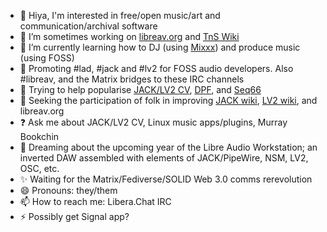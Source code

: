 - 👋 Hiya, I'm interested in free/open music/art and communication/archival software
- 🔭 I’m sometimes working on [libreav.org](https://libreav.org) and [TnS Wiki](https://wiki.thingsandstuff.org)
- 🌱 I’m currently learning how to DJ (using [Mixxx](https://mixxx.org)) and produce music (using FOSS)
- 💬 Promoting #lad, #jack and #lv2 for FOSS audio developers. Also #libreav, and the Matrix bridges to these IRC channels
- 🤔 Trying to help popularise [JACK/LV2 CV](https://linuxmusicians.com/viewtopic.php?f=1&t=20701), [DPF](https://github.com/DISTRHO/DPF), and [Seq66](https://github.com/ahlstromcj/seq66)
- 👯 Seeking the participation of folk in improving [JACK wiki](https://github.com/jackaudio/jackaudio.github.com/wiki), [LV2 wiki](https://github.com/lv2/lv2/wiki), and libreav.org
- ❓ Ask me about JACK/LV2 CV, Linux music apps/plugins, Murray Bookchin
- 💭 Dreaming about the upcoming year of the Libre Audio Workstation; an inverted DAW assembled with elements of JACK/PipeWire, NSM, LV2, OSC, etc.
- ✨ Waiting for the Matrix/Fediverse/SOLID Web 3.0 comms rerevolution
- 😄 Pronouns: they/them
- 📫 How to reach me: Libera.Chat IRC
- ⚡ Possibly get Signal app?
